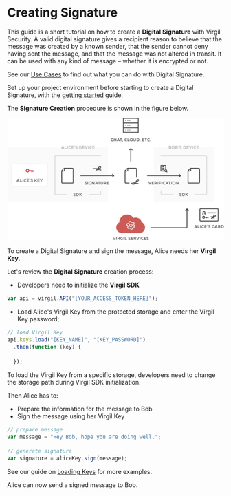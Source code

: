 # Creating Signature

This guide is a short tutorial on how to create a **Digital Signature** with Virgil Security. A valid digital signature gives a recipient reason to believe that the message was created by a known sender, that the sender cannot deny having sent the message, and that the message was not altered in transit. It can be used with any kind of message – whether it is encrypted or not.

See our [Use Cases](/docs/get-started) to find out what you can do with Digital Signature.

Set up your project environment before starting to create a Digital Signature, with the [getting started](/docs/guides/configuration/client.md) guide.

The **Signature Creation** procedure is shown in the figure below.

![Virgil Signature Intro](/docs/img/Signature_introduction.png "Create Signature")

To create a Digital Signature and sign the message, Alice needs her **Virgil Key**.


Let's review the **Digital Signature** creation process:

- Developers need to initialize the **Virgil SDK**

```javascript
var api = virgil.API("[YOUR_ACCESS_TOKEN_HERE]");
```

- Load Alice's Virgil Key from the protected storage and enter the Virgil Key password;

```javascript
// load Virgil Key
api.keys.load("[KEY_NAME]", "[KEY_PASSWORD]")
  .then(function (key) {

  });
```

To load the Virgil Key from a specific storage, developers need to change the storage path during Virgil SDK initialization.

Then Alice has to:
- Prepare the information for the message to Bob
- Sign the message using her Virgil Key

```javascript
// prepare message
var message = "Hey Bob, hope you are doing well.";

// generate signature
var signature = aliceKey.sign(message);
```

See our guide on [Loading Keys](/docs/guides/virgil-key/loading-key.md) for more examples.

Alice can now send a signed message to Bob.
